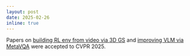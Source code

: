 ```yaml
---
layout: post
date: 2025-02-26
inline: true
---
```


Papers on [building RL env from video via 3D GS](https://metadriverse.github.io/vid2sim/) and
[improving VLM via MetaVQA](https://metadriverse.github.io/metavqa/) were accepted to CVPR 2025.
